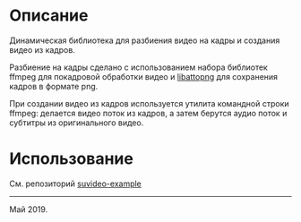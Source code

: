 # Описание

Динамическая библиотека для разбиения видео на кадры и создания видео из кадров.

Разбиение на кадры сделано с использованием набора библиотек ffmpeg для покадровой обработки видео и [libattopng](https://github.com/misc0110/libattopng) для сохранения кадров в формате png.

При создании видео из кадров используется утилита командной строки ffmpeg: делается видео поток из кадров, а затем берутся аудио поток и субтитры из оригинального видео.

# Использование

См. репозиторий [suvideo-example](https://github.com/Dolecor/suvideo-example)

---
Май 2019.
